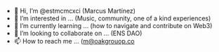 - 👋 Hi, I’m @estmcmcxci (Marcus Martínez)
- 👀 I’m interested in ... (Music, community, one of a kind experiences) 
- 🌱 I’m currently learning ... (how to navigate and contribute on Web3)
- 💞️ I’m looking to collaborate on ... (ENS DAO)
- 📫 How to reach me ... (m@oakgrouop.co

<!---
estmcmcxci/estmcmcxci is a ✨ special ✨ repository because its `README.md` (this file) appears on your GitHub profile.
You can click the Preview link to take a look at your changes.
--->
